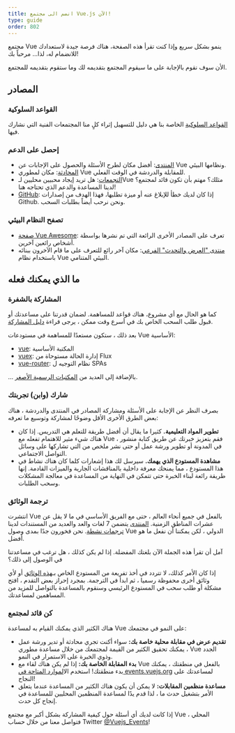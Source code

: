 ```yaml
---
title: انضم الى مجتمع Vue.js الآن!
type: guide
order: 802
---
```


مجتمع Vue ينمو بشكل سريع وإذا كنت تقرأ هذه الصفحة، هناك فرصة جيدة لاستعدادك للانضمام له، لذا... مرحباً بك!

الأن سوف نقوم بالإجابة على ما سيقوم المجتمع بتقديمه لك وما ستقوم بتقديمه للمجتمع.

## المصادر

### القواعد السلوكية

[القواعد السلوكية](/coc) الخاصة بنا هي دليل للتسهيل إثراء كلٍ منا المجتمعات الفنية التي نشارك فيها.

### إحصل على الدعم

- [المنتدى](https://forum.vuejs.org/): أفضل مكان لطرح الأسئلة والحصول على الإجابات عن Vue ونظامها البيئي.
- [المحادثة](https://chat.vuejs.org/): مكان لمطوري Vue للمقابلة والدردشة في الوقت الفعلي.
- [التجمعات](https://events.vuejs.org/meetups): هل تريد إيجاد محبيين محليين لـVue مثلك؟ مهتم بأن تكون قائد لمجتمع؟ لدينا المساعدة والدعم الذي تحتاجه هنا!
- [GitHub](https://github.com/vuejs): إذا كان لديك خطأ للإبلاغ عنه أو ميزة تطلبها، فهذا الهدف من إصدارات Github. ونحن نرحب أيضاً بطلبات السحب.

### تصفح النظام البيئي

- [صفحة Vue Awesome](https://github.com/vuejs/awesome-vue): تعرف على المصادر الأخرى الرائعة التي تم نشرها بواسطة أشخاص رائعين آخرين.
- [منتدى "العرض والتحدث" الفرعي](https://forum.vuejs.org/c/show-and-tell): مكان آخر رائع للتعرف على ما قام الآخرون ببنائه باستخدام نظام Vue البيئي المتنامي.

## ما الذي يمكنك فعله

### المشاركة بالشفرة

كما هو الحال مع أي مشروع، هناك قواعد للمساهمة. لضمان قدرتنا على مساعدتك أو قبول طلب السحب الخاص بك في أسرع وقت ممكن ، يرجى قراءة [دليل المشاركة](https://github.com/vuejs/vue/blob/dev/.github/CONTRIBUTING.md).

بعد ذلك ، ستكون مستعدًا للمساهمة في مستودعات Vue الأساسية:

- [vue](https://github.com/vuejs/vue): المكتبة الأساسية
- [vuex](https://github.com/vuejs/vuex): إدارة الحالة مستوحاة من Flux
- [vue-router](https://github.com/vuejs/vue-router): نظام التوجيه ل SPAs

... بالإضافة إلى العديد من [المكتبات الرسمية الأصغر](https://github.com/vuejs).

### شارك (وابن) تجربتك

بصرف النظر عن الإجابة على الأسئلة ومشاركة المصادر في المنتدى والدردشة ، هناك بعض الطرق الأخرى الأقل وضوحًا لمشاركة وتوسيع ما تعرفه:

- **تطوير المواد التعليمية.** كثيرا ما يقال أن أفضل طريقة للتعلم هي التدريس. إذا كان هناك شيء مثير للاهتمام تفعله مع Vue ، فقم بتعزيز خبرتك عن طريق كتابة منشور في المدونة أو تطوير ورشة عمل أو حتى نشر ملخص من التي تشاركها على وسائل التواصل الاجتماعي.
- **مشاهدة المستودع الذي يهمك.** سيرسل لك هذا إشعارات كلما كان هناك نشاط في هذا المستودع ، مما يمنحك معرفة داخلية بالمناقشات الجارية والميزات القادمة. إنها طريقة رائعة لبناء الخبرة حتى تتمكن في النهاية من المساعدة في معالجة المشكلات وسحب الطلبات.


### ترجمة الوثائق

انتشرت Vue بالفعل في جميع أنحاء العالم ، حتى مع الفريق الأساسي في ما لا يقل عن عشرات المناطق الزمنية. [المنتدى](https://forum.vuejs.org/) يتضمن 7 لغات والعد والعديد من المستندات لدينا [ترجمات نشطة](https://github.com/vuejs?utf8=%E2%9C%93&query=vuejs.org). نحن فخورون جدًا بمدى وصول Vue الدولي ، لكن يمكننا أن نفعل ما هو أفضل.

آمل أن تقرأ هذه الجملة الآن بلغتك المفضلة. إذا لم يكن كذلك ، هل ترغب في مساعدتنا في الوصول إلى ذلك؟

إذا كان الأمر كذلك، لا تتردد في أخذ تفريعة من المستودع الخاص بـ[هذه الوثائق](https://github.com/vuejs/vuejs.org/) أو لأي وثائق أخرى محفوظة رسميا ، ثم ابدأ في الترجمة. بمجرد إحراز بعض التقدم ، افتح مشكلة أو طلب سحب في المستودع الرئيسي وسنقوم بالمساعدة بالتواصل  للمزيد من المساهمين لمساعدتك.

### كن قائد لمجتمع

هناك الكثير الذي يمكنك القيام به لمساعدة Vue على النمو في مجتمعك:

- **تقديم عرض في مقابلة محلية خاصة بك:** سواء أكنت تجري محادثة أو تدير ورشة عمل ، يمكنك تحقيق الكثير من القيمة لمجتمعك من خلال مساعدة مطوري Vue الجدد وذوي الخبرة على الاستمرار في النمو.
- **بدء المقابلة الخاصة بك:** إذا لم يكن هناك لقاء مع Vue بالفعل في منطقتك ، يمكنك بدء منطقتك! استخدم ال[الموارد المتاحة في events.vuejs.org](https://events.vuejs.org/resources/#getting-started) لمساعدتك على النجاح!
- **مساعدة منظمين المقابلات:** لا يمكن أن يكون هناك الكثير من المساعدة عندما يتعلق الأمر بتشغيل حدث ما ، لذا قدم يدًا لمساعدة المنظمين المحليين للمساعدة في إنجاح كل حدث.

إذا كانت لديك أي أسئلة حول كيفية المشاركة بشكل أكبر مع مجتمع Vue المحلي ، فتواصل معنا من خلال حساب Twitter [@Vuejs_Events](https://www.twitter.com/vuejs_events)!
